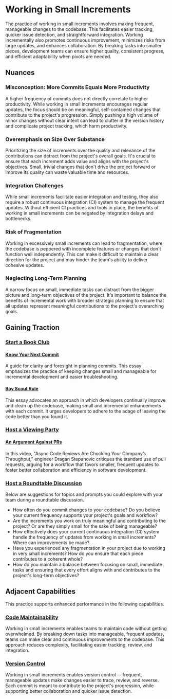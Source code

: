 # Working in Small Increments

The practice of working in small increments involves making frequent, manageable changes to the codebase. This facilitates easier tracking, quicker issue detection, and straightforward integration. Working incrementally also promotes continuous improvement, minimizes risks from large updates, and enhances collaboration. By breaking tasks into smaller pieces, development teams can ensure higher quality, consistent progress, and efficient adaptability when pivots are needed.

## Nuances

### Misconception: More Commits Equals More Productivity
A higher frequency of commits does not directly correlate to higher productivity. While working in small increments encourages regular updates, the focus should be on meaningful, self-contained changes that contribute to the project's progression.
Simply pushing a high volume of minor changes without clear intent can lead to clutter in the version history and complicate project tracking, which harm productivity.

### Overemphasis on Size Over Substance
Prioritizing the size of increments over the quality and relevance of the contributions can detract from the project's overall goals.
It's crucial to ensure that each increment adds value and aligns with the project's objectives.
Small, trivial changes that don't drive the project forward or improve its quality can waste valuable time and resources.

### Integration Challenges
While small increments facilitate easier integration and testing, they also require a robust continuous integration (CI) system to manage the frequent updates. Without efficient CI practices and tools in place, the benefits of working in small increments can be negated by integration delays and bottlenecks.

### Risk of Fragmentation
Working in excessively small increments can lead to fragmentation, where the codebase is peppered with incomplete features or changes that don't function well independently. This can make it difficult to maintain a clear direction for the project and may hinder the team's ability to deliver cohesive updates.

### Neglecting Long-Term Planning
A narrow focus on small, immediate tasks can distract from the bigger picture and long-term objectives of the project. It's important to balance the benefits of incremental work with broader strategic planning to ensure that all updates represent meaningful contributions to the project's overarching goals.

## Gaining Traction

### [Start a Book Club](/practices/start-a-book-club.md)

#### [Know Your Next Commit](https://github.com/97-things/97-things-every-programmer-should-know/tree/master/en/thing_47#know-your-next-commit)
A guide for clarity and foresight in planning commits. This essay emphasizes the practice of keeping changes small and manageable for incremental development and easier troubleshooting.

#### [Boy Scout Rule](https://github.com/97-things/97-things-every-programmer-should-know/tree/master/en/thing_08)
This essay advocates an approach in which developers continually improve and clean up the codebase, making small and incremental enhancements with each commit. It urges developers to adhere to the adage of leaving the code better than you found it.

### [Host a Viewing Party](/practices/host-a-viewing-party.md)

#### [An Argument Against PRs](https://www.youtube.com/watch?v=ZlLZEQQBcFg)
In this video, "Async Code Reviews Are Chocking Your Company’s Throughput," engineer Dragan Stepanovic critiques the standard use of pull requests, arguing for a workflow that favors smaller, frequent updates to foster better collaboration and efficiency in software development.

### [Host a Roundtable Discussion](/practices/host-a-roundtable-discussion.md)
Below are suggestions for topics and prompts you could explore with your team during a roundtable discussion.

* How often do you commit changes to your codebase? Do you believe your current frequency supports your project's goals and workflow?
* Are the increments you work on truly meaningful and contributing to the project? Or are they simply small for the sake of being manageable?
* How effectively does your current continuous integration (CI) system handle the frequency of updates from working in small increments? Where can improvements be made?
* Have you experienced any fragmentation in your project due to working in very small increments? How do you ensure that each piece contributes to a coherent whole?
* How do you maintain a balance between focusing on small, immediate tasks and ensuring that every effort aligns with and contributes to the project's long-term objectives?

## Adjacent Capabilities
This practice supports enhanced performance in the following capabilities.

### [Code Maintainability](/capabilities/code-maintainability.md)

Working in small increments enables teams to maintain code without getting overwhelmed.
By breaking down tasks into manageable, frequent updates, teams can make clear and continuous improvements to the codebase.
This approach reduces complexity, facilitating easier tracking, review, and integration.

### [Version Control](/capabilities/version-control.md)

Working in small increments enables version control -- frequent, manageable updates make changes easier to trace, review, and reverse. Each commit is meant to contribute to the project's progression, while supporting better collaboration and quicker issue detection.

